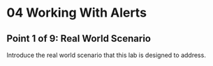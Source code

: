 # 04 Working With Alerts
## Point 1 of 9: Real World Scenario

Introduce the real world scenario that this lab is designed to address.

